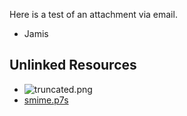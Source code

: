 Here is a test of an attachment via email.

- Jamis



## Unlinked Resources

- ![truncated.png](./truncated.png)
- [smime.p7s](./smime_0002.p7s)
